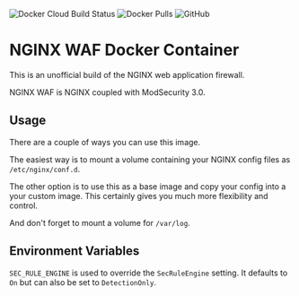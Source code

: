 ![Docker Cloud Build Status](https://img.shields.io/docker/cloud/build/coderpatros/nginx-waf)
![Docker Pulls](https://img.shields.io/docker/pulls/coderpatros/nginx-waf.svg)
![GitHub](https://img.shields.io/github/license/patros/docker-nginx-waf)

# NGINX WAF Docker Container

This is an unofficial build of the NGINX web application firewall.

NGINX WAF is NGINX coupled with ModSecurity 3.0.

## Usage

There are a couple of ways you can use this image.

The easiest way is to mount a volume containing your NGINX config files as
`/etc/nginx/conf.d`.

The other option is to use this as a base image and copy your config into a
your custom image. This certainly gives you much more flexibility and control.

And don't forget to mount a volume for `/var/log`.

## Environment Variables

`SEC_RULE_ENGINE` is used to override the `SecRuleEngine` setting. It defaults
to `On` but can also be set to `DetectionOnly`.